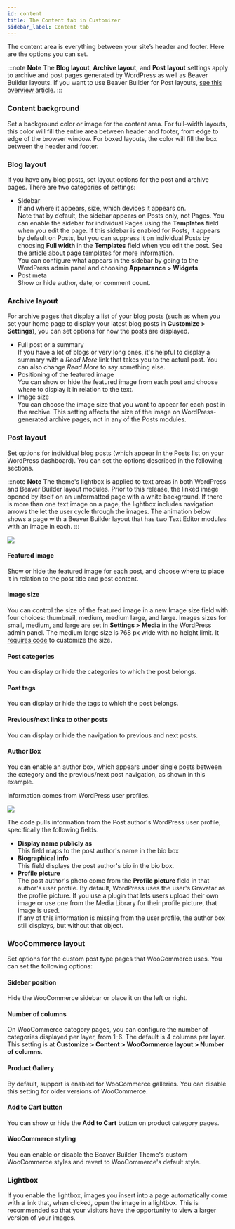 ```yaml
---
id: content
title: The Content tab in Customizer
sidebar_label: Content tab
---
```


The content area is everything between your site’s header and footer. Here are the options you can set.

:::note **Note**
The **Blog layout**, **Archive layout**, and **Post layout** settings apply to archive and post pages generated by WordPress as well as Beaver Builder layouts. If you want to use Beaver Builder for Post layouts, [see this overview article](/beaver-builder/layouts/post-layouts/how-beaver-builder-works-with-blogs-and-custom-post-types-start-here.md).
:::

### Content background

Set a background color or  image for the content area. For full-width layouts, this color will fill the entire area between header and footer, from edge to edge of the browser window. For boxed layouts, the color will fill the box between the header and footer.

### Blog layout

If you have any blog posts, set layout options for the post and archive pages. There are two categories of settings:

  * Sidebar  
  If and where it appears, size, which devices it appears on.  
  Note that by default, the sidebar appears on Posts only, not Pages. You can enable the sidebar for individual Pages using the **Templates** field when you edit the page. If this sidebar is enabled for Posts, it appears by default on Posts, but you can suppress it on individual Posts by choosing **Full width** in the **Templates** field when you edit the post. See [the article about page templates](/bb-theme/getting-started/built-in-theme-templates-for-single-pages-and-posts.md) for more information.  
  You can configure what appears in the sidebar by going to the WordPress admin panel and choosing **Appearance > Widgets**.
  * Post meta  
  Show or hide author, date, or comment count.
  
### Archive layout

For archive pages that display a list of your blog posts (such as when you set your home page to display your latest blog posts in **Customize > Settings**), you can set options for how the posts are displayed.

  * Full post or a summary  
  If you have a lot of blogs or very long ones, it's helpful to display a summary with a _Read More_ link that takes you to the actual post. You can also change _Read More_ to say something else.
  * Positioning of the featured image  
  You can show or hide the featured image from each post and choose where to display it in relation to the text.
  * Image size  
  You can choose the image size that you want to appear for each post in the archive. This setting affects the size of the image on WordPress-generated archive pages, not in any of the Posts modules.

### Post layout

Set options for individual blog posts (which appear in the Posts list on your WordPress dashboard). You can set the options described in the following sections.

:::note **Note**
The theme's lightbox is applied to text areas in both WordPress and Beaver Builder layout modules. Prior to this release, the linked image opened by itself on an unformatted page with a white background. If there is more than one text image on a page, the lightbox includes navigation arrows the let the user cycle through the images. The animation below shows a page with a Beaver Builder layout that has two Text Editor modules with an image in each.
:::

![](/img/customizer-settings-the-content-tab-fcf07892.gif)

#### Featured image

Show or hide the featured image for each post, and choose where to place it in relation to the post title and post content.

#### Image size

You can control the size of the featured image in a new Image size field with four choices: thumbnail, medium, medium large, and large. Images sizes for small, medium, and large are set in **Settings > Media** in the WordPress admin panel. The medium large size is 768 px wide with no height limit. It [requires code](https://make.wordpress.org/core/2015/11/10/responsive-images-in-wordpress-4-4/) to customize the size.

#### Post categories

You can display or hide the categories to which the post belongs.

#### Post tags

You can display or hide the tags to which the post belongs.

#### Previous/next links to other posts

You can display or hide the navigation to previous and next posts.

#### Author Box

You can enable an author box, which appears under single posts between the category and the previous/next post navigation, as shown in this example.

Information comes from WordPress user profiles.

![](/img/customizer-settings-the-content-tab-70465388.jpg)

The code pulls information from the Post author's WordPress user profile, specifically the following fields.

  * **Display name publicly as**  
  This field maps to the post author's name in the bio box
  * **Biographical info**  
  This field displays the post author's bio in the bio box.
  * **Profile picture**  
  The post author's photo come from the **Profile picture** field in that author's user profile.  By default, WordPress uses the user's Gravatar as the profile picture. If you use a plugin that lets users upload their own image or use one from the Media Library for their profile picture, that image is used.  
If any of this information is missing from the user profile, the author box still displays, but without that object.

### WooCommerce layout

Set options for the custom post type pages that WooCommerce uses. You can set the following options:

#### Sidebar position

Hide the WooCommerce sidebar or place it on the left or right.

#### Number of columns

On WooCommerce category pages, you can configure the number of categories displayed per layer, from 1-6. The default is 4 columns per layer. This setting is at **Customize > Content > WooCommerce layout > Number of columns**.

#### Product Gallery

By default, support is enabled for WooCommerce galleries. You can disable this setting for older versions of WooCommerce.

#### Add to Cart button

You can show or hide the **Add to Cart** button on product category pages.

#### WooCommerce styling

You can enable or disable the Beaver Builder Theme's custom WooCommerce styles and revert to WooCommerce's default style.

### Lightbox

If you enable the lightbox, images you insert into a page automatically come with a link that, when clicked,   open the image in a lightbox. This is recommended so that your visitors have the opportunity to view a larger version of your images.
